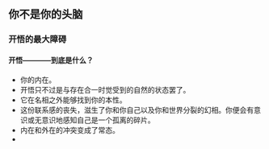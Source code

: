 
## 你不是你的头脑

### 开悟的最大障碍

#### 开悟————到底是什么？

- 你的内在。
- 开悟只不过是与存在合一时觉受到的自然的状态罢了。
- 它在名相之外能够找到你的本性。
- 这份联系感的丧失，滋生了你和你自己以及你和世界分裂的幻相。你便会有意识或无意识地感知自己是一个孤离的碎片。
- 内在和外在的冲突变成了常态。
- 